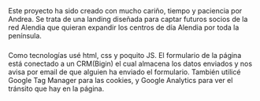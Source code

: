 ##

Este proyecto ha sido creado con mucho cariño, tiempo y paciencia por Andrea.
Se trata de una landing diseñada para captar futuros socios de la red Alendia que quieran expandir los centros de día Alendia por toda la península.

###

Como tecnologías usé html, css y poquito JS.
El formulario de la página está conectado a un CRM(Bigin) el cual almacena los datos enviados y nos avisa por email de que alguien ha enviado el formulario.
También utilicé Google Tag Manager para las cookies, y Google Analytics para ver el tránsito que hay en la página.

